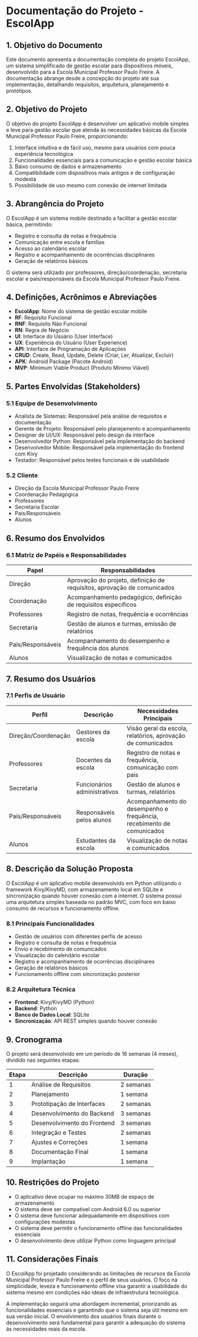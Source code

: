 # Documentação do Projeto - EscolApp

## 1. Objetivo do Documento

Este documento apresenta a documentação completa do projeto EscolApp, um sistema simplificado de gestão escolar para dispositivos móveis, desenvolvido para a Escola Municipal Professor Paulo Freire. A documentação abrange desde a concepção do projeto até sua implementação, detalhando requisitos, arquitetura, planejamento e protótipos.

## 2. Objetivo do Projeto

O objetivo do projeto EscolApp é desenvolver um aplicativo mobile simples e leve para gestão escolar que atenda às necessidades básicas da Escola Municipal Professor Paulo Freire, proporcionando:

1. Interface intuitiva e de fácil uso, mesmo para usuários com pouca experiência tecnológica
2. Funcionalidades essenciais para a comunicação e gestão escolar básica
3. Baixo consumo de dados e armazenamento
4. Compatibilidade com dispositivos mais antigos e de configuração modesta
5. Possibilidade de uso mesmo com conexão de internet limitada

## 3. Abrangência do Projeto

O EscolApp é um sistema mobile destinado a facilitar a gestão escolar básica, permitindo:
- Registro e consulta de notas e frequência
- Comunicação entre escola e famílias
- Acesso ao calendário escolar
- Registro e acompanhamento de ocorrências disciplinares
- Geração de relatórios básicos

O sistema será utilizado por professores, direção/coordenação, secretaria escolar e pais/responsáveis da Escola Municipal Professor Paulo Freire.

## 4. Definições, Acrônimos e Abreviações

- **EscolApp**: Nome do sistema de gestão escolar mobile
- **RF**: Requisito Funcional
- **RNF**: Requisito Não Funcional
- **RN**: Regra de Negócio
- **UI**: Interface do Usuário (User Interface)
- **UX**: Experiência do Usuário (User Experience)
- **API**: Interface de Programação de Aplicações
- **CRUD**: Create, Read, Update, Delete (Criar, Ler, Atualizar, Excluir)
- **APK**: Android Package (Pacote Android)
- **MVP**: Minimum Viable Product (Produto Mínimo Viável)

## 5. Partes Envolvidas (Stakeholders)

### 5.1 Equipe de Desenvolvimento
- Analista de Sistemas: Responsável pela análise de requisitos e documentação
- Gerente de Projeto: Responsável pelo planejamento e acompanhamento
- Designer de UI/UX: Responsável pelo design da interface
- Desenvolvedor Python: Responsável pela implementação do backend
- Desenvolvedor Mobile: Responsável pela implementação do frontend com Kivy
- Testador: Responsável pelos testes funcionais e de usabilidade

### 5.2 Cliente
- Direção da Escola Municipal Professor Paulo Freire
- Coordenação Pedagógica
- Professores
- Secretaria Escolar
- Pais/Responsáveis
- Alunos

## 6. Resumo dos Envolvidos

### 6.1 Matriz de Papéis e Responsabilidades

| Papel | Responsabilidades |
|-------|-------------------|
| Direção | Aprovação do projeto, definição de requisitos, aprovação de comunicados |
| Coordenação | Acompanhamento pedagógico, definição de requisitos específicos |
| Professores | Registro de notas, frequência e ocorrências |
| Secretaria | Gestão de alunos e turmas, emissão de relatórios |
| Pais/Responsáveis | Acompanhamento do desempenho e frequência dos alunos |
| Alunos | Visualização de notas e comunicados |

## 7. Resumo dos Usuários

### 7.1 Perfis de Usuário

| Perfil | Descrição | Necessidades Principais |
|--------|-----------|-------------------------|
| Direção/Coordenação | Gestores da escola | Visão geral da escola, relatórios, aprovação de comunicados |
| Professores | Docentes da escola | Registro de notas e frequência, comunicação com pais |
| Secretaria | Funcionários administrativos | Gestão de alunos e turmas, relatórios |
| Pais/Responsáveis | Responsáveis pelos alunos | Acompanhamento do desempenho e frequência, recebimento de comunicados |
| Alunos | Estudantes da escola | Visualização de notas e comunicados |

## 8. Descrição da Solução Proposta

O EscolApp é um aplicativo mobile desenvolvido em Python utilizando o framework Kivy/KivyMD, com armazenamento local em SQLite e sincronização quando houver conexão com a internet. O sistema possui uma arquitetura simples baseada no padrão MVC, com foco em baixo consumo de recursos e funcionamento offline.

### 8.1 Principais Funcionalidades

- Gestão de usuários com diferentes perfis de acesso
- Registro e consulta de notas e frequência
- Envio e recebimento de comunicados
- Visualização do calendário escolar
- Registro e acompanhamento de ocorrências disciplinares
- Geração de relatórios básicos
- Funcionamento offline com sincronização posterior

### 8.2 Arquitetura Técnica

- **Frontend**: Kivy/KivyMD (Python)
- **Backend**: Python
- **Banco de Dados Local**: SQLite
- **Sincronização**: API REST simples quando houver conexão

## 9. Cronograma

O projeto será desenvolvido em um período de 16 semanas (4 meses), dividido nas seguintes etapas:

| Etapa | Descrição | Duração |
|-------|-----------|---------|
| 1 | Análise de Requisitos | 2 semanas |
| 2 | Planejamento | 1 semana |
| 3 | Prototipação de Interfaces | 2 semanas |
| 4 | Desenvolvimento do Backend | 3 semanas |
| 5 | Desenvolvimento do Frontend | 3 semanas |
| 6 | Integração e Testes | 2 semanas |
| 7 | Ajustes e Correções | 1 semana |
| 8 | Documentação Final | 1 semana |
| 9 | Implantação | 1 semana |

## 10. Restrições do Projeto

- O aplicativo deve ocupar no máximo 30MB de espaço de armazenamento
- O sistema deve ser compatível com Android 6.0 ou superior
- O sistema deve funcionar adequadamente em dispositivos com configurações modestas
- O sistema deve permitir o funcionamento offline das funcionalidades essenciais
- O desenvolvimento deve utilizar Python como linguagem principal

## 11. Considerações Finais

O EscolApp foi projetado considerando as limitações de recursos da Escola Municipal Professor Paulo Freire e o perfil de seus usuários. O foco na simplicidade, leveza e funcionamento offline visa garantir a usabilidade do sistema mesmo em condições não ideais de infraestrutura tecnológica.

A implementação seguirá uma abordagem incremental, priorizando as funcionalidades essenciais e garantindo que o sistema seja útil mesmo em sua versão inicial. O envolvimento dos usuários finais durante o desenvolvimento será fundamental para garantir a adequação do sistema às necessidades reais da escola.
